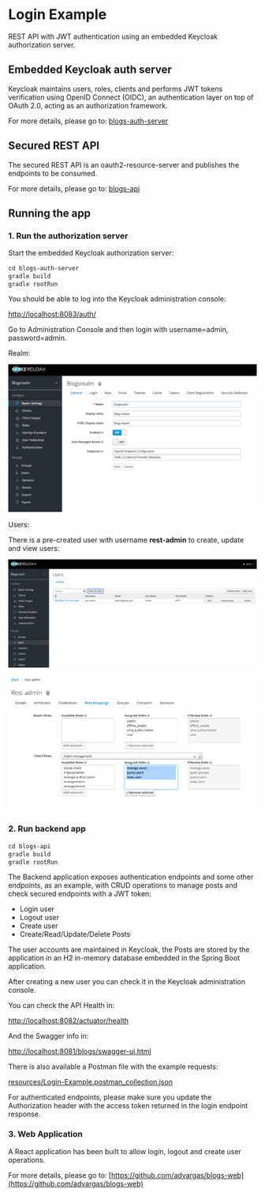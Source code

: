 # Login Example

REST API with JWT authentication using an embedded Keycloak authorization server.

## Embedded Keycloak auth server

Keycloak maintains users, roles, clients and performs JWT tokens verification using OpenID Connect (OIDC), an authentication layer on top of OAuth 2.0, acting as an authorization framework.

For more details, please go to:
[blogs-auth-server](blogs-auth-server)

## Secured REST API

The secured REST API is an oauth2-resource-server and publishes the endpoints to be consumed.

For more details, please go to:
[blogs-api](blogs-api)

## Running the app

### 1. Run the authorization server

Start the embedded Keycloak authorization server:

```
cd blogs-auth-server
gradle build
gradle rootRun

```

You should be able to log into the Keycloak administration console:

[http://localhost:8083/auth/](http://localhost:8083/auth/)

Go to Administration Console and then login with username=admin, password=admin.

Realm:

![Keycloak Realm](resources/keycloak-realm.png)

Users:

There is a pre-created user with username **rest-admin** to create, update and view users:

![Keycloak Users](resources/keycloak-users.png)

![Keycloak REST Admin](resources/keycloak-rest-admin.png)

### 2. Run backend app

```
cd blogs-api
gradle build
gradle rootRun

```

The Backend application exposes authentication endpoints and some other endpoints, as an example, with CRUD operations to manage posts and check secured endpoints with a JWT token:

* Login user
* Logout user
* Create user
* Create/Read/Update/Delete Posts

The user accounts are maintained in Keycloak, the Posts are stored by the application in an H2 in-memory database embedded in the Spring Boot application.

After creating a new user you can check it in the Keycloak administration console.

You can check the API Health in:

[http://localhost:8082/actuator/health](http://localhost:8082/actuator/health)


And the Swagger info in:

[http://localhost:8081/blogs/swagger-ui.html](http://localhost:8081/blogs/swagger-ui.html)

There is also available a Postman file with the example requests:

[resources/Login-Example.postman_collection.json](resources/Login-Example.postman_collection.json)

For authenticated endpoints, please make sure you update the Authorization header with the access token returned in the login endpoint response.

### 3. Web Application

A React application has been built to allow login, logout and create user operations.

For more details, please go to:
[https://github.com/advargas/blogs-web](https://github.com/advargas/blogs-web)



